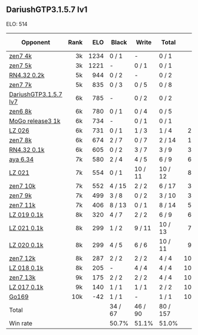 ## DariushGTP3.1.5.7 lv1 ##

ELO: 514

Opponent | Rank | ELO | Black | Write | Total | Win rate
---------|-----:|----:|-------|-------|-------|-------:
[zen7 4k](zen7%204k.md) | 3k | 1234 | 0 / 1 | - | 0 / 1 | 0.0%
[zen7 5k](zen7%205k.md) | 3k | 1221 | - | 0 / 1 | 0 / 1 | 0.0%
[RN4.32 0.2k](RN4.32%200.2k.md) | 5k | 944 | 0 / 2 | - | 0 / 2 | 0.0%
[zen7 7k](zen7%207k.md) | 5k | 835 | 0 / 3 | 0 / 5 | 0 / 8 | 0.0%
[DariushGTP3.1.5.7 lv7](DariushGTP3.1.5.7%20lv7.md) | 6k | 785 | - | 0 / 2 | 0 / 2 | 0.0%
[zen6 8k](zen6%208k.md) | 6k | 780 | 0 / 1 | 0 / 4 | 0 / 5 | 0.0%
[MoGo release3 1k](MoGo%20release3%201k.md) | 6k | 734 | - | 0 / 1 | 0 / 1 | 0.0%
[LZ 026](LZ%20026.md) | 6k | 731 | 0 / 1 | 1 / 3 | 1 / 4 | 25.0%
[zen7 8k](zen7%208k.md) | 6k | 674 | 2 / 7 | 0 / 7 | 2 / 14 | 14.3%
[RN4.32 0.1k](RN4.32%200.1k.md) | 6k | 605 | 0 / 2 | 3 / 7 | 3 / 9 | 33.3%
[aya 6.34](aya%206.34.md) | 7k | 580 | 2 / 4 | 4 / 5 | 6 / 9 | 66.7%
[LZ 021](LZ%20021.md) | 7k | 554 | 0 / 1 | 10 / 11 | 10 / 12 | 83.3%
[zen7 10k](zen7%2010k.md) | 7k | 552 | 4 / 15 | 2 / 2 | 6 / 17 | 35.3%
[zen7 9k](zen7%209k.md) | 7k | 499 | 3 / 8 | 0 / 2 | 3 / 10 | 30.0%
[zen7 11k](zen7%2011k.md) | 7k | 406 | 8 / 13 | 0 / 1 | 8 / 14 | 57.1%
[LZ 019 0.1k](LZ%20019%200.1k.md) | 8k | 320 | 4 / 7 | 2 / 2 | 6 / 9 | 66.7%
[LZ 021 0.1k](LZ%20021%200.1k.md) | 8k | 299 | 1 / 2 | 9 / 11 | 10 / 13 | 76.9%
[LZ 020 0.1k](LZ%20020%200.1k.md) | 8k | 299 | 4 / 5 | 6 / 6 | 10 / 11 | 90.9%
[zen7 12k](zen7%2012k.md) | 8k | 287 | 2 / 2 | 2 / 2 | 4 / 4 | 100.0%
[LZ 018 0.1k](LZ%20018%200.1k.md) | 8k | 205 | - | 4 / 4 | 4 / 4 | 100.0%
[zen7 13k](zen7%2013k.md) | 9k | 175 | 2 / 2 | 2 / 2 | 4 / 4 | 100.0%
[LZ 017 0.1k](LZ%20017%200.1k.md) | 9k | 140 | 1 / 1 | 1 / 1 | 2 / 2 | 100.0%
[Go169](Go169.md) | 10k | -42 | 1 / 1 | - | 1 / 1 | 100.0%
Total | | | 34 / 67 | 46 / 90 | 80 / 157 | 
Win rate| | | 50.7% | 51.1% | 51.0% | 
